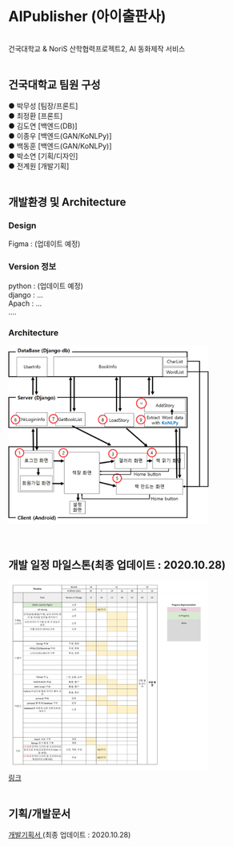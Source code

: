 # AIPublisher (아이출판사)
<br>건국대학교 & NoriS 산학협력프로젝트2, AI 동화제작 서비스
<br><br>
<h2>건국대학교 팀원 구성</h2>
● 박무성 [팀장/프론트]<br>
● 최정환 [프론트]<br>
● 김도연 [백엔드(DB)]<br>
● 이종우 [백엔드(GAN/KoNLPy)]<br>
● 백동훈 [백엔드(GAN/KoNLPy)]<br>
● 박소연 [기획/디자인]<br>
● 전계원 [개발기획]
<br><br>
<h2>개발환경 및 Architecture</h2>
<h3> Design </h3>
Figma : (업데이트 예정)<br>
<h3> Version 정보 </h3>
python : (업데이트 예정)<br>
django : ...<br>
Apach : ...<br>
....<br>
<h3> Architecture </h3>
<img src="/readme/archi.png" width=400/><br>
<br><br>
<h2>개발 일정 마일스톤(최종 업데이트 : 2020.10.28)</h2>
<img src="/readme/dev_milestone.png" width=400/><br>
<a href="https://docs.google.com/spreadsheets/d/1hevKGvI-bmilq7nAQvTttHMGRB8bzbCIXbjaxhf_FQc/edit#gid=398552217">링크</a>
<br><br>
<h2>기획/개발문서</h2>
<a href="https://github.com//EatTheCode/Project_homework/blob/master/readme/AIPublisher_Development_Plan.pptx?raw=true"> 개발기획서 </a> (최종 업데이트 : 2020.10.28)<br>

